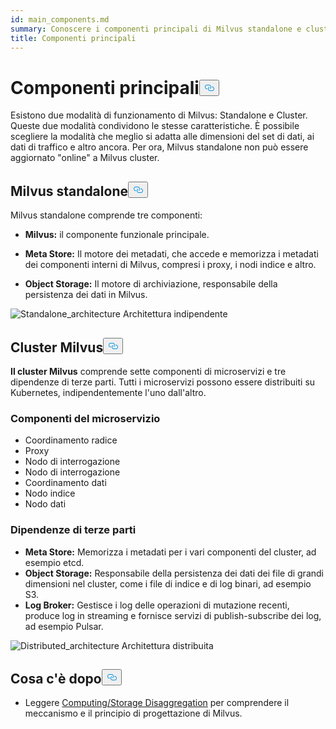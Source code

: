 ```yaml
---
id: main_components.md
summary: Conoscere i componenti principali di Milvus standalone e cluster.
title: Componenti principali
---
```

<h1 id="Main-Components" class="common-anchor-header">Componenti principali<button data-href="#Main-Components" class="anchor-icon" translate="no">
      <svg translate="no"
        aria-hidden="true"
        focusable="false"
        height="20"
        version="1.1"
        viewBox="0 0 16 16"
        width="16"
      >
        <path
          fill="#0092E4"
          fill-rule="evenodd"
          d="M4 9h1v1H4c-1.5 0-3-1.69-3-3.5S2.55 3 4 3h4c1.45 0 3 1.69 3 3.5 0 1.41-.91 2.72-2 3.25V8.59c.58-.45 1-1.27 1-2.09C10 5.22 8.98 4 8 4H4c-.98 0-2 1.22-2 2.5S3 9 4 9zm9-3h-1v1h1c1 0 2 1.22 2 2.5S13.98 12 13 12H9c-.98 0-2-1.22-2-2.5 0-.83.42-1.64 1-2.09V6.25c-1.09.53-2 1.84-2 3.25C6 11.31 7.55 13 9 13h4c1.45 0 3-1.69 3-3.5S14.5 6 13 6z"
        ></path>
      </svg>
    </button></h1><p>Esistono due modalità di funzionamento di Milvus: Standalone e Cluster. Queste due modalità condividono le stesse caratteristiche. È possibile scegliere la modalità che meglio si adatta alle dimensioni del set di dati, ai dati di traffico e altro ancora. Per ora, Milvus standalone non può essere aggiornato "online" a Milvus cluster.</p>
<h2 id="Milvus-standalone" class="common-anchor-header">Milvus standalone<button data-href="#Milvus-standalone" class="anchor-icon" translate="no">
      <svg translate="no"
        aria-hidden="true"
        focusable="false"
        height="20"
        version="1.1"
        viewBox="0 0 16 16"
        width="16"
      >
        <path
          fill="#0092E4"
          fill-rule="evenodd"
          d="M4 9h1v1H4c-1.5 0-3-1.69-3-3.5S2.55 3 4 3h4c1.45 0 3 1.69 3 3.5 0 1.41-.91 2.72-2 3.25V8.59c.58-.45 1-1.27 1-2.09C10 5.22 8.98 4 8 4H4c-.98 0-2 1.22-2 2.5S3 9 4 9zm9-3h-1v1h1c1 0 2 1.22 2 2.5S13.98 12 13 12H9c-.98 0-2-1.22-2-2.5 0-.83.42-1.64 1-2.09V6.25c-1.09.53-2 1.84-2 3.25C6 11.31 7.55 13 9 13h4c1.45 0 3-1.69 3-3.5S14.5 6 13 6z"
        ></path>
      </svg>
    </button></h2><p>Milvus standalone comprende tre componenti:</p>
<ul>
<li><p><strong>Milvus:</strong> il componente funzionale principale.</p></li>
<li><p><strong>Meta Store:</strong> Il motore dei metadati, che accede e memorizza i metadati dei componenti interni di Milvus, compresi i proxy, i nodi indice e altro.</p></li>
<li><p><strong>Object Storage:</strong> Il motore di archiviazione, responsabile della persistenza dei dati in Milvus.</p></li>
</ul>
<p>
  
   <span class="img-wrapper"> <img translate="no" src="/docs/v2.6.x/assets/standalone_architecture.jpg" alt="Standalone_architecture" class="doc-image" id="standalone_architecture" />
   </span> <span class="img-wrapper"> <span>Architettura indipendente</span> </span></p>
<h2 id="Milvus-cluster" class="common-anchor-header">Cluster Milvus<button data-href="#Milvus-cluster" class="anchor-icon" translate="no">
      <svg translate="no"
        aria-hidden="true"
        focusable="false"
        height="20"
        version="1.1"
        viewBox="0 0 16 16"
        width="16"
      >
        <path
          fill="#0092E4"
          fill-rule="evenodd"
          d="M4 9h1v1H4c-1.5 0-3-1.69-3-3.5S2.55 3 4 3h4c1.45 0 3 1.69 3 3.5 0 1.41-.91 2.72-2 3.25V8.59c.58-.45 1-1.27 1-2.09C10 5.22 8.98 4 8 4H4c-.98 0-2 1.22-2 2.5S3 9 4 9zm9-3h-1v1h1c1 0 2 1.22 2 2.5S13.98 12 13 12H9c-.98 0-2-1.22-2-2.5 0-.83.42-1.64 1-2.09V6.25c-1.09.53-2 1.84-2 3.25C6 11.31 7.55 13 9 13h4c1.45 0 3-1.69 3-3.5S14.5 6 13 6z"
        ></path>
      </svg>
    </button></h2><p><strong>Il cluster Milvus</strong> comprende sette componenti di microservizi e tre dipendenze di terze parti. Tutti i microservizi possono essere distribuiti su Kubernetes, indipendentemente l'uno dall'altro.</p>
<h3 id="Microservice-components" class="common-anchor-header">Componenti del microservizio</h3><ul>
<li>Coordinamento radice</li>
<li>Proxy</li>
<li>Nodo di interrogazione</li>
<li>Nodo di interrogazione</li>
<li>Coordinamento dati</li>
<li>Nodo indice</li>
<li>Nodo dati</li>
</ul>
<h3 id="Third-party-dependencies" class="common-anchor-header">Dipendenze di terze parti</h3><ul>
<li><strong>Meta Store:</strong> Memorizza i metadati per i vari componenti del cluster, ad esempio etcd.</li>
<li><strong>Object Storage:</strong> Responsabile della persistenza dei dati dei file di grandi dimensioni nel cluster, come i file di indice e di log binari, ad esempio S3.</li>
<li><strong>Log Broker:</strong> Gestisce i log delle operazioni di mutazione recenti, produce log in streaming e fornisce servizi di publish-subscribe dei log, ad esempio Pulsar.</li>
</ul>
<p>
  
   <span class="img-wrapper"> <img translate="no" src="/docs/v2.6.x/assets/distributed_architecture.jpg" alt="Distributed_architecture" class="doc-image" id="distributed_architecture" />
   </span> <span class="img-wrapper"> <span>Architettura distribuita</span> </span></p>
<h2 id="Whats-next" class="common-anchor-header">Cosa c'è dopo<button data-href="#Whats-next" class="anchor-icon" translate="no">
      <svg translate="no"
        aria-hidden="true"
        focusable="false"
        height="20"
        version="1.1"
        viewBox="0 0 16 16"
        width="16"
      >
        <path
          fill="#0092E4"
          fill-rule="evenodd"
          d="M4 9h1v1H4c-1.5 0-3-1.69-3-3.5S2.55 3 4 3h4c1.45 0 3 1.69 3 3.5 0 1.41-.91 2.72-2 3.25V8.59c.58-.45 1-1.27 1-2.09C10 5.22 8.98 4 8 4H4c-.98 0-2 1.22-2 2.5S3 9 4 9zm9-3h-1v1h1c1 0 2 1.22 2 2.5S13.98 12 13 12H9c-.98 0-2-1.22-2-2.5 0-.83.42-1.64 1-2.09V6.25c-1.09.53-2 1.84-2 3.25C6 11.31 7.55 13 9 13h4c1.45 0 3-1.69 3-3.5S14.5 6 13 6z"
        ></path>
      </svg>
    </button></h2><ul>
<li>Leggere <a href="/docs/it/four_layers.md">Computing/Storage Disaggregation</a> per comprendere il meccanismo e il principio di progettazione di Milvus.</li>
</ul>
